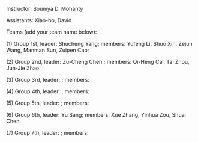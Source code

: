 Instructor: Soumya D. Mohanty

Assistants: Xiao-bo, David

Teams (add your team name below):

(1) Group 1st, leader: Shucheng Yang;  members: Yufeng Li, Shuo Xin, Zejun Wang, Manman Sun, Zuipen Cao;


(2) Group 2nd, leader: Zu-Cheng Chen ; members: Qi-Heng Cai, Tai Zhou, Jun-Jie Zhao.

(3) Group 3rd, leader: ; members:

(4) Group 4th, leader: ; members:

(5) Group 5th, leader: ; members:

(6) Group 6th, leader: Yu Sang; members: Xue Zhang, Yinhua Zou, Shuai Chen

(7) Group 7th, leader: ; members:




